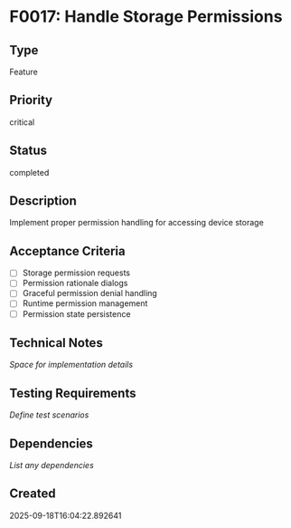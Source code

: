# F0017: Handle Storage Permissions

## Type
Feature

## Priority
critical

## Status
completed

## Description
Implement proper permission handling for accessing device storage

## Acceptance Criteria
- [ ] Storage permission requests
- [ ] Permission rationale dialogs
- [ ] Graceful permission denial handling
- [ ] Runtime permission management
- [ ] Permission state persistence

## Technical Notes
_Space for implementation details_

## Testing Requirements
_Define test scenarios_

## Dependencies
_List any dependencies_

## Created
2025-09-18T16:04:22.892641
